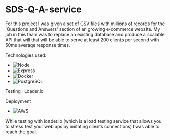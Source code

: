 # SDS-Q-A-service

For this project I was given a set of CSV files with millions of records for the 'Questions and Answers' section of an growing e-commerce website.
My job in this team was to replace an existing database and produce a scalable API that will that will be able to serve at least 200 clients per second with 50ms average response times.

Technologies used:

- ![Node](https://img.shields.io/badge/express.js%20-%23404d59.svg?&style=for-the-badge)
- ![Express](https://img.shields.io/badge/express.js%20-%23404d59.svg?&style=for-the-badge)
- ![Docker](https://img.shields.io/badge/docker%20-%230db7ed.svg?&style=for-the-badge&logo=docker&logoColor=white)
- ![PostgreSQL](https://img.shields.io/badge/PostgreSQL-%23316192.svg?&style=flat-square&logo=postgresql&logoColor=white)

Testing
-Loader.io

Deployment 
- ![AWS](https://img.shields.io/badge/AWS%20-%23FF9900.svg?&style=for-the-badge&logo=amazon-aws&logoColor=white)

While testing with loader.io (which is a load testing service that allows you to stress test your web aps by imitating clients connections) I was able to reach the goal.


